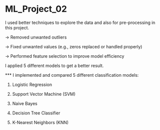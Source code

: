 # ML_Project_02
I used better techniques to explore the data and also for pre-processing in this project.

-> Removed unwanted outliers

-> Fixed unwanted values (e.g., zeros replaced or handled properly)

-> Performed feature selection to improve model efficiency

I applied 5 different models to get a better result.

*** I implemented and compared 5 different classification models:

1. Logistic Regression

2. Support Vector Machine (SVM)

3. Naive Bayes

4. Decision Tree Classifier

5. K-Nearest Neighbors (KNN)
